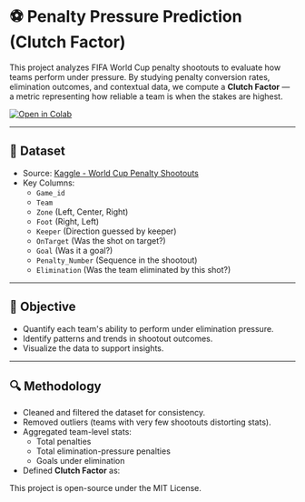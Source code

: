 # ⚽ Penalty Pressure Prediction (Clutch Factor)

This project analyzes FIFA World Cup penalty shootouts to evaluate how teams perform under pressure. By studying penalty conversion rates, elimination outcomes, and contextual data, we compute a **Clutch Factor** — a metric representing how reliable a team is when the stakes are highest.

[![Open in Colab](https://colab.research.google.com/assets/colab-badge.svg)](https://github.com/ali-ab-2003/Football-Team-Clutch-Factor/blob/main/Clutch_Factor_Analysis.ipynb)

---

## 📂 Dataset

- Source: [Kaggle - World Cup Penalty Shootouts](https://www.kaggle.com/datasets/pablollanderos33/world-cup-penalty-shootouts)
- Key Columns:
  - `Game_id`
  - `Team`
  - `Zone` (Left, Center, Right)
  - `Foot` (Right, Left)
  - `Keeper` (Direction guessed by keeper)
  - `OnTarget` (Was the shot on target?)
  - `Goal` (Was it a goal?)
  - `Penalty_Number` (Sequence in the shootout)
  - `Elimination` (Was the team eliminated by this shot?)

---

## 🧠 Objective

- Quantify each team's ability to perform under elimination pressure.
- Identify patterns and trends in shootout outcomes.
- Visualize the data to support insights.

---

## 🔍 Methodology

- Cleaned and filtered the dataset for consistency.
- Removed outliers (teams with very few shootouts distorting stats).
- Aggregated team-level stats:
  - Total penalties
  - Total elimination-pressure penalties
  - Goals under elimination
- Defined **Clutch Factor** as:

This project is open-source under the MIT License.